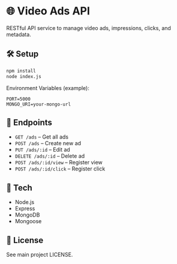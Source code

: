 # 🌐 Video Ads API

RESTful API service to manage video ads, impressions, clicks, and metadata.

## 🛠 Setup

```bash
npm install
node index.js
```

Environment Variables (example):

```
PORT=5000
MONGO_URI=your-mongo-url
```

## 🔑 Endpoints

- `GET /ads` – Get all ads
- `POST /ads` – Create new ad
- `PUT /ads/:id` – Edit ad
- `DELETE /ads/:id` – Delete ad
- `POST /ads/:id/view` – Register view
- `POST /ads/:id/click` – Register click

## 🧰 Tech

- Node.js
- Express
- MongoDB
- Mongoose

## 📄 License

See main project LICENSE.